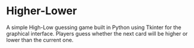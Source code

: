 # Higher-Lower
A simple High-Low guessing game built in Python using Tkinter for the graphical interface. Players guess whether the next card will be higher or lower than the current one.
